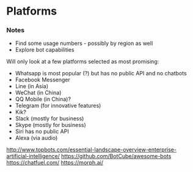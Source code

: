 Platforms
=========

### Notes

-	Find some usage numbers - possibly by region as well
-	Explore bot capabilities

Will only look at a few platforms selected as most promising:

-	Whatsapp is most popular (?) but has no public API and no chatbots
-	Facebook Messenger
-	Line (in Asia)
-	WeChat (in China)
-	QQ Mobile (in China)?
-	Telegram (for innovative features)
-	Kik?
-	Slack (mostly for business)
-	Skype (mostly for business)
-	Siri has no public API
-	Alexa (via audio)

http://www.topbots.com/essential-landscape-overview-enterprise-artificial-intelligence/
https://github.com/BotCube/awesome-bots
https://chatfuel.com/
https://morph.ai/
